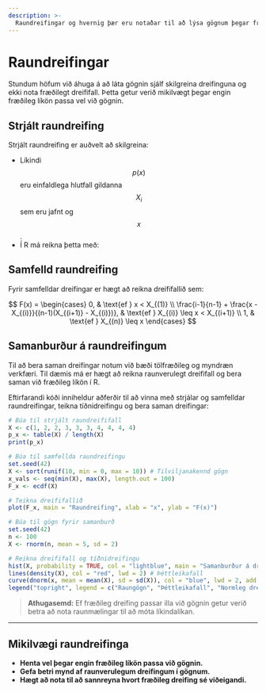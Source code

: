 ```yaml
---
description: >-
  Raundreifingar og hvernig þær eru notaðar til að lýsa gögnum þegar fræðileg dreifing er ekki þekkt.
---
```


# Raundreifingar

Stundum höfum við áhuga á að láta gögnin sjálf skilgreina dreifinguna og ekki nota fræðilegt
dreififall. Þetta getur verið mikilvægt þegar engin fræðileg líkön passa vel við gögnin.

## Strjált raundreifing

Strjált raundreifing er auðvelt að skilgreina:

- Líkindi $$p(x)$$ eru einfaldlega hlutfall gildanna $$X_i$$ sem eru jafnt og $$x$$.
- Í R má reikna þetta með:

## Samfelld raundreifing

Fyrir samfelldar dreifingar er hægt að reikna dreififallið sem:

$$
F(x) = \begin{cases}
0, & \text{ef } x < X_{(1)} \\
\frac{i-1}{n-1} + \frac{x - X_{(i)}}{(n-1)(X_{(i+1)} - X_{(i)})}, & \text{ef } X_{(i)} \leq x < X_{(i+1)} \\
1, & \text{ef } X_{(n)} \leq x
\end{cases}
$$

## Samanburður á raundreifingum

Til að bera saman dreifingar notum við bæði tölfræðileg og myndræn verkfæri. Til dæmis má er hægt að
reikna raunverulegt dreififall og bera saman við fræðileg líkön í R.

Eftirfarandi kóði inniheldur aðferðir til að vinna með strjálar og samfelldar raundreifingar, teikna
tíðnidreifingu og bera saman dreifingar:

```r
# Búa til strjált raundreififall
X <- c(1, 2, 2, 3, 3, 3, 4, 4, 4, 4)
p_x <- table(X) / length(X)
print(p_x)

# Búa til samfellda raundreifingu
set.seed(42)
X <- sort(runif(10, min = 0, max = 10)) # Tilviljanakennd gögn
x_vals <- seq(min(X), max(X), length.out = 100)
F_x <- ecdf(X)

# Teikna dreififallið
plot(F_x, main = "Raundreifing", xlab = "x", ylab = "F(x)")

# Búa til gögn fyrir samanburð
set.seed(42)
n <- 100
X <- rnorm(n, mean = 5, sd = 2)

# Reikna dreififall og tíðnidreifingu
hist(X, probability = TRUE, col = "lightblue", main = "Samanburður á dreifingum")
lines(density(X), col = "red", lwd = 2) # Þéttleikafall
curve(dnorm(x, mean = mean(X), sd = sd(X)), col = "blue", lwd = 2, add = TRUE) # Normleg dreifing
legend("topright", legend = c("Raungögn", "Þéttleikafall", "Normleg dreifing"), col = c("lightblue", "red", "blue"), lwd = 2)
```

> **Athugasemd:** Ef fræðileg dreifing passar illa við gögnin getur verið betra að nota raunmælingar
> til að móta líkindalíkan.

---

## Mikilvægi raundreifinga

- **Henta vel þegar engin fræðileg líkön passa við gögnin.**
- **Gefa betri mynd af raunverulegum dreifingum í gögnum.**
- **Hægt að nota til að sannreyna hvort fræðileg dreifing sé viðeigandi.**

